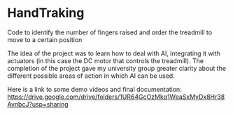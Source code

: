 # HandTraking
Code to identify the number of fingers raised and order the treadmill to move to a certain position

The idea of ​​the project was to learn how to deal with AI, integrating it with actuators (in this case the DC motor that controls the treadmill).
The completion of the project gave my university group greater clarity about the different possible areas of action in which AI can be used.

Here is a link to some demo videos and final documentation:
https://drive.google.com/drive/folders/1UR64GcOzMkq1WeaSxMyDx8Hr38AvnbcJ?usp=sharing
